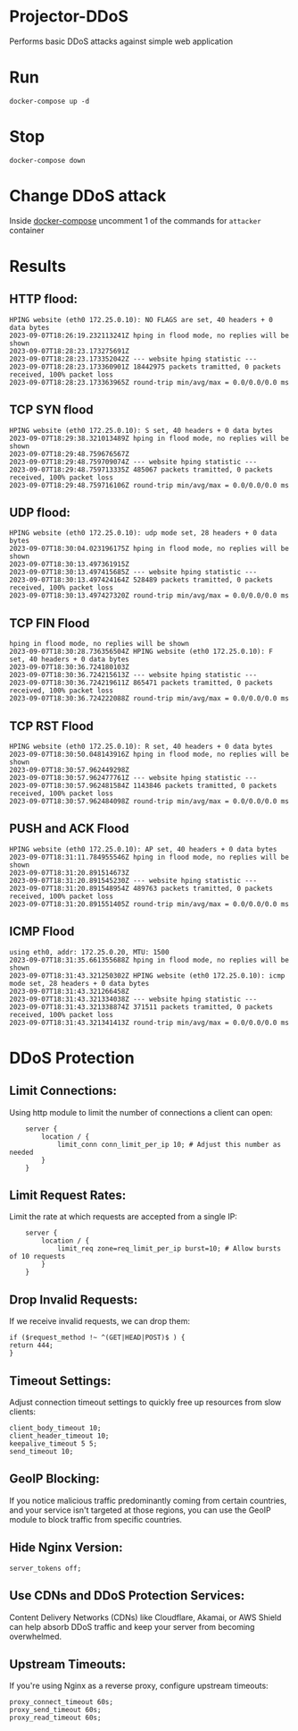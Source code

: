 # Projector-DDoS

Performs basic DDoS attacks against simple web application

# Run
```shell
docker-compose up -d
```

# Stop
```shell
docker-compose down
```

# Change DDoS attack

Inside [docker-compose](./docker-compose.yml) uncomment 1 of the commands for `attacker` container

# Results

## HTTP flood:
```
HPING website (eth0 172.25.0.10): NO FLAGS are set, 40 headers + 0 data bytes
2023-09-07T18:26:19.232113241Z hping in flood mode, no replies will be shown
2023-09-07T18:28:23.173275691Z 
2023-09-07T18:28:23.173352042Z --- website hping statistic ---
2023-09-07T18:28:23.173360901Z 18442975 packets tramitted, 0 packets received, 100% packet loss
2023-09-07T18:28:23.173363965Z round-trip min/avg/max = 0.0/0.0/0.0 ms
```
## TCP SYN flood
```
HPING website (eth0 172.25.0.10): S set, 40 headers + 0 data bytes
2023-09-07T18:29:38.321013489Z hping in flood mode, no replies will be shown
2023-09-07T18:29:48.759676567Z 
2023-09-07T18:29:48.759709074Z --- website hping statistic ---
2023-09-07T18:29:48.759713335Z 485067 packets tramitted, 0 packets received, 100% packet loss
2023-09-07T18:29:48.759716106Z round-trip min/avg/max = 0.0/0.0/0.0 ms
```

## UDP flood:
```
HPING website (eth0 172.25.0.10): udp mode set, 28 headers + 0 data bytes
2023-09-07T18:30:04.023196175Z hping in flood mode, no replies will be shown
2023-09-07T18:30:13.497361915Z 
2023-09-07T18:30:13.497415685Z --- website hping statistic ---
2023-09-07T18:30:13.497424164Z 528489 packets tramitted, 0 packets received, 100% packet loss
2023-09-07T18:30:13.497427320Z round-trip min/avg/max = 0.0/0.0/0.0 ms
```
## TCP FIN Flood
```
hping in flood mode, no replies will be shown
2023-09-07T18:30:28.736356504Z HPING website (eth0 172.25.0.10): F set, 40 headers + 0 data bytes
2023-09-07T18:30:36.724180103Z 
2023-09-07T18:30:36.724215613Z --- website hping statistic ---
2023-09-07T18:30:36.724219611Z 865471 packets tramitted, 0 packets received, 100% packet loss
2023-09-07T18:30:36.724222088Z round-trip min/avg/max = 0.0/0.0/0.0 ms
```

## TCP RST Flood
```
HPING website (eth0 172.25.0.10): R set, 40 headers + 0 data bytes
2023-09-07T18:30:50.048143916Z hping in flood mode, no replies will be shown
2023-09-07T18:30:57.962449298Z 
2023-09-07T18:30:57.962477761Z --- website hping statistic ---
2023-09-07T18:30:57.962481584Z 1143846 packets tramitted, 0 packets received, 100% packet loss
2023-09-07T18:30:57.962484098Z round-trip min/avg/max = 0.0/0.0/0.0 ms
```

## PUSH and ACK Flood
```
HPING website (eth0 172.25.0.10): AP set, 40 headers + 0 data bytes
2023-09-07T18:31:11.784955546Z hping in flood mode, no replies will be shown
2023-09-07T18:31:20.891514673Z 
2023-09-07T18:31:20.891545230Z --- website hping statistic ---
2023-09-07T18:31:20.891548954Z 489763 packets tramitted, 0 packets received, 100% packet loss
2023-09-07T18:31:20.891551405Z round-trip min/avg/max = 0.0/0.0/0.0 ms
```

## ICMP Flood
```
using eth0, addr: 172.25.0.20, MTU: 1500
2023-09-07T18:31:35.661355688Z hping in flood mode, no replies will be shown
2023-09-07T18:31:43.321250302Z HPING website (eth0 172.25.0.10): icmp mode set, 28 headers + 0 data bytes
2023-09-07T18:31:43.321266458Z 
2023-09-07T18:31:43.321334038Z --- website hping statistic ---
2023-09-07T18:31:43.321338874Z 371511 packets tramitted, 0 packets received, 100% packet loss
2023-09-07T18:31:43.321341413Z round-trip min/avg/max = 0.0/0.0/0.0 ms
```

# DDoS Protection

## Limit Connections:
Using http module to limit the number of connections a client can open:

```nginx configuration
    server {
        location / {
            limit_conn conn_limit_per_ip 10; # Adjust this number as needed
        }
    }
```

## Limit Request Rates:
Limit the rate at which requests are accepted from a single IP:

```nginx configuration
    server {
        location / {
            limit_req zone=req_limit_per_ip burst=10; # Allow bursts of 10 requests
        }
    }
```

## Drop Invalid Requests:
If we receive invalid requests, we can drop them:

```nginx configuration
if ($request_method !~ ^(GET|HEAD|POST)$ ) {
return 444;
}
```

## Timeout Settings:
Adjust connection timeout settings to quickly free up resources from slow clients:

```nginx configuration
client_body_timeout 10;
client_header_timeout 10;
keepalive_timeout 5 5;
send_timeout 10;
```


## GeoIP Blocking:
If you notice malicious traffic predominantly coming from certain countries, 
and your service isn't targeted at those regions, you can use the GeoIP module to block traffic from specific countries.


## Hide Nginx Version:

```nginx configuration
server_tokens off;
```

## Use CDNs and DDoS Protection Services:
Content Delivery Networks (CDNs) like Cloudflare, Akamai, or AWS Shield can help absorb DDoS traffic and keep your server from becoming overwhelmed.

## Upstream Timeouts:
If you're using Nginx as a reverse proxy, configure upstream timeouts:

```nginx configuration
proxy_connect_timeout 60s;
proxy_send_timeout 60s;
proxy_read_timeout 60s;
```
